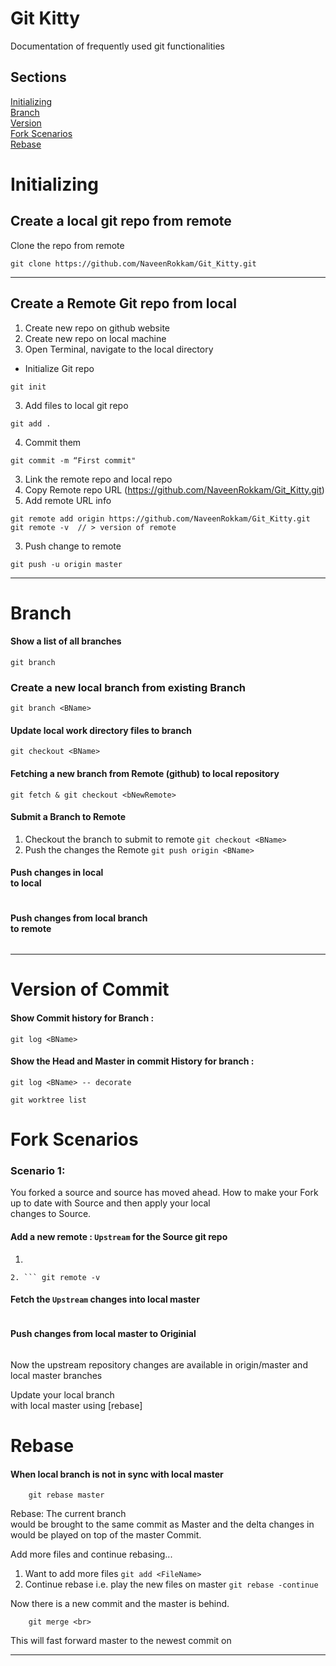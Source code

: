 # Git Kitty
Documentation of frequently used git functionalities

## Sections
[Initializing](#Initializing)  
[Branch](#Branch)  
[Version](#Version-of-Commit)  
[Fork Scenarios](#Fork-Scenarios)  
[Rebase](#Rebase)  


# Initializing

## Create a local git repo from remote
Clone the repo from remote
```
git clone https://github.com/NaveenRokkam/Git_Kitty.git
```
---
## Create a Remote Git repo from local
1. Create new repo on github website
2. Create new repo on local machine
  1. Open Terminal, navigate to the local directory
  * Initialize Git repo
```
git init
```
  3. Add files to local git repo
```
git add .
```
  4. Commit them
```
git commit -m “First commit"
```
3. Link the remote repo and local repo
  1. Copy Remote repo URL (https://github.com/NaveenRokkam/Git_Kitty.git)
  2. Add remote URL info
```
git remote add origin https://github.com/NaveenRokkam/Git_Kitty.git
git remote -v  // > version of remote
```
  3. Push change to remote
```
git push -u origin master
```

***
# Branch

#### Show a list of all branches
`git branch`

### Create a new local branch from existing Branch
```
git branch <BName>
```

#### Update local work directory files to branch <BName>
```
git checkout <BName>
```

#### Fetching a new branch <bNewRemote> from Remote (github) to local repository
```
git fetch & git checkout <bNewRemote>
```

#### Submit a Branch to Remote
1. Checkout the branch to submit to remote `git checkout <BName>`
2. Push the changes the Remote `git push origin <BName>`

#### Push changes in local <Br> to local <BName>
```git push . <Br>:<BName>
```

#### Push changes from local branch <Br> to remote <BName>
```git push origin <Br>:<BName>
```

***
# Version of Commit
#### Show Commit history for Branch <BName>:
`git log <BName>`
#### Show the Head and Master in commit History for branch <BName>:
`git log <BName> -- decorate`

```
git worktree list
```

# Fork Scenarios

### Scenario 1:
You forked a source and source has moved ahead. How to make your Fork up to date with Source and then apply your local <br> changes to Source.

#### Add a new remote : `Upstream` for the Source git repo
1. ``` git remote add Upstream https://github.com/NaveenRokkam/Git_Kitty.git ( Originial source which was used to fork)
```
2. ``` git remote -v
```

#### Fetch the `Upstream` changes into local master
```git pull upstream master
```

#### Push changes from local master to Originial
``` git push origin master
```
Now the upstream repository changes are available in origin/master and local master branches

Update your local branch <br> with local master using [rebase]


# Rebase
#### When local branch is not in sync with local master
``` git checkout <br>
    git rebase master
```
Rebase: The current branch <br> would be brought to the same commit as Master and the delta changes in <br> would be played on top of the master Commit.

Add more files and continue rebasing...
1. Want to add more files `git add <FileName>`
2. Continue rebase i.e. play the new files on master `git rebase -continue`

Now there is a new commit and the master is behind.
``` git checkout master
    git merge <br>
```
This will fast forward master to the newest commit on <br>

***
